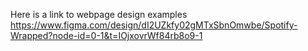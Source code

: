 Here is a link to webpage design examples https://www.figma.com/design/dI2UZkfy02gMTxSbnOmwbe/Spotify-Wrapped?node-id=0-1&t=IOjxovrWf84rb8o9-1
